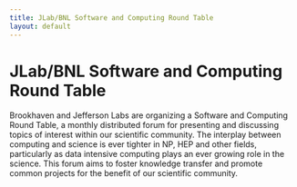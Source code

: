 ```yaml
---
title: JLab/BNL Software and Computing Round Table
layout: default
---
```


# JLab/BNL Software and Computing Round Table

Brookhaven and Jefferson Labs are organizing a Software and Computing Round Table, a monthly distributed forum for presenting and discussing topics of interest within our scientific community. The interplay between computing and science is ever tighter in NP, HEP and other fields, particularly as data intensive computing plays an ever growing role in the science. This forum aims to foster knowledge transfer and promote common projects for the benefit of our scientific community.
